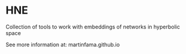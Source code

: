 # HNE
Collection of tools to work with embeddings of networks in hyperbolic space

See more information at: martinfama.github.io
